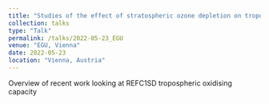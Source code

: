 ```yaml
---
title: "Studies of the effect of stratospheric ozone depletion on tropospheric oxidising capacity over the period 1979-2010 using the UKCA Chemistry-Climate model"
collection: talks
type: "Talk"
permalink: /talks/2022-05-23_EGU
venue: "EGU, Vienna"
date: 2022-05-23
location: "Vienna, Austria"
---
```


Overview of recent work looking at REFC1SD tropospheric oxidising capacity

